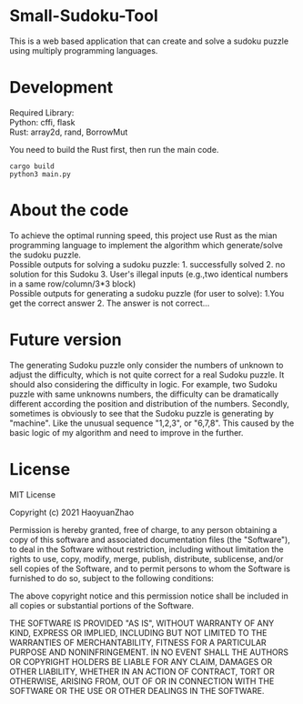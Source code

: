 # Small-Sudoku-Tool
This is a web based application that can create and solve a sudoku puzzle using multiply programming languages.

# Development
Required Library:  
Python: cffi, flask  
Rust: array2d, rand, BorrowMut  

You need to build the Rust first, then run the main code.

    cargo build
    python3 main.py

# About the code
To achieve the optimal running speed, this project use Rust as the mian programming language to implement the algorithm which generate/solve the sudoku puzzle.  
Possible outputs for solving a sudoku puzzle: 1. successfully solved 2. no solution for this Sudoku 3. User's illegal inputs (e.g.,two identical numbers in a same row/column/3*3 block)  
Possible outputs for generating a sudoku puzzle (for user to solve): 1.You get the correct answer 2. The answer is not correct...

# Future version
The generating Sudoku puzzle only consider the numbers of unknown to adjust the difficulty, which is not quite correct for a real Sudoku puzzle. It should also considering the difficulty in logic. For example, two Sudoku puzzle with same unknowns numbers, the difficulty can be dramatically different according the position and distribution of the numbers. Secondly, sometimes is obviously to see that the Sudoku puzzle is generating by "machine". Like the unusual sequence "1,2,3", or "6,7,8". This caused by the basic logic of my algorithm and need to improve in the further.

# License
MIT License

Copyright (c) 2021 HaoyuanZhao

Permission is hereby granted, free of charge, to any person obtaining a copy
of this software and associated documentation files (the "Software"), to deal
in the Software without restriction, including without limitation the rights
to use, copy, modify, merge, publish, distribute, sublicense, and/or sell
copies of the Software, and to permit persons to whom the Software is
furnished to do so, subject to the following conditions:

The above copyright notice and this permission notice shall be included in all
copies or substantial portions of the Software.

THE SOFTWARE IS PROVIDED "AS IS", WITHOUT WARRANTY OF ANY KIND, EXPRESS OR
IMPLIED, INCLUDING BUT NOT LIMITED TO THE WARRANTIES OF MERCHANTABILITY,
FITNESS FOR A PARTICULAR PURPOSE AND NONINFRINGEMENT. IN NO EVENT SHALL THE
AUTHORS OR COPYRIGHT HOLDERS BE LIABLE FOR ANY CLAIM, DAMAGES OR OTHER
LIABILITY, WHETHER IN AN ACTION OF CONTRACT, TORT OR OTHERWISE, ARISING FROM,
OUT OF OR IN CONNECTION WITH THE SOFTWARE OR THE USE OR OTHER DEALINGS IN THE
SOFTWARE.
